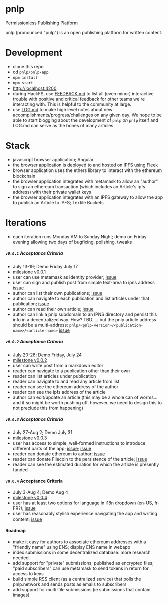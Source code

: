 # pnlp

Permissionless Publishing Platform

pnlp (pronounced "pulp") is an open publishing platform for written content.

# Development

- clone this repo
- cd `pnlp/pnlp-app`
- `npm install`
- `npm start`
- [http://localhost:4200](http://localhost:4200)
- during HackFS, use [FEEDBACK.md](https://github.com/pnlp-network/pnlp/blob/master/FEEDBACK.md) to list all (even minor) interactive trouble with positive and critical feedback for other teams we're interacting with. This is helpful to the community at large.
- use [LOG.md](https://github.com/pnlp-network/pnlp/blob/master/LOG.md) to make high level notes about new accomplishments/progress/challenges on any given day. We hope to be able to start blogging about the development of `pnlp` _on_ `pnlp` itself and LOG.md can serve as the bones of many articles.

# Stack

- javascript browser application; Angular
- the browser application is deployed to and hosted on IPFS using Fleek
- browser application uses the ethers library to interact with the ethereum blockchain
- the browser application integrates with metamask to allow an "author" to sign an ethereum transaction (which includes an Article's ipfs address) with their private wallet keys
- the browser application integrates with an IPFS gateway to allow the app to publish an Article to IPFS; Textile Buckets

# Iterations

- each iteration runs Monday AM to Sunday Night; demo on Friday evening allowing two days of bugfixing, polishing, tweaks

##### `v0.0.1` Acceptance Criteria

- July 13-19; Demo Friday July 17
- [milestone v0.0.1](https://github.com/pnlp-network/pnlp/milestone/1)
- user can use metamask as identity provider; [issue](https://github.com/pnlp-network/pnlp/issues/10)
- user can sign and publish post from simple text-area to ipns address [issue](https://github.com/pnlp-network/pnlp/issues/11)
- author can list their own publications; [issue](https://github.com/pnlp-network/pnlp/issues/21)
- author can navigate to each publication and list articles under that publication; [issue](https://github.com/pnlp-network/pnlp/issues/22)
- author can read their own article; [issue](https://github.com/pnlp-network/pnlp/issues/23)
- author can link a pnlp subdomain to an IPNS directory and persist this info in a decentralized way. How? TBD..... but the pnlp article address should be a multi-address: `pnlp/<pnlp-version>/<publication-name>/<article-name>` [issue](https://github.com/pnlp-network/pnlp/issues/24)

##### `v0.0.2` Acceptance Criteria

- July 20-26; Demo Friday, July 24
- [milestone v0.0.2](https://github.com/pnlp-network/pnlp/milestone/2)
- user can write post from a markdown editor
- reader can navigate to a publication other than their own
- reader can list articles under publication
- reader can navigate to and read any article from list
- reader can see the ethereum address of the author
- reader can see the ipfs address of the article
- author can edit/update an article (this may be a whole can of worms... and if so might be worth pushing off. however, we need to design this to not preclude this from happening)

##### `v0.0.3` Acceptance Criteria

- July 27-Aug 2; Demo July 31
- [milestone v0.0.3](https://github.com/pnlp-network/pnlp/milestone/3)
- user has access to simple, well-formed instructions to introduce different parts of the app; [issue](https://github.com/pnlp-network/pnlp/issues/14); [issue](https://github.com/pnlp-network/pnlp/issues/new)
- reader can donate ethereum to author; [issue](https://github.com/pnlp-network/pnlp/issues/14)
- reader can donate Filecoin to the persistence of the article; [issue](https://github.com/pnlp-network/pnlp/issues/17)
- reader can see the estimated duration for which the article is presently funded

#### `v0.0.4` Acceptance Criteria

- July 3-Aug 4; Demo Aug 4
- [milestone v0.0.4](https://github.com/pnlp-network/pnlp/milestone/4)
- user has at least two options for language in i18n dropdown (en-US, fr-FR?); [issue](https://github.com/pnlp-network/pnlp/issues/15)
- user has reasonably stylish experience navigating the app and writing content; [issue](https://github.com/pnlp-network/pnlp/issues/16)

#### Roadmap

- make it easy for authors to associate ethereum addresses with a "friendly name" using ENS; display ENS name in webapp
- index submissions in some decentralized database. more research needed.
- add support for "private" submissions; published as encrypted files; "paid subscribers" can use metamask to send tokens in return for access to keys
- build simple RSS client (as a centralized service) that polls the pnlp.network and sends posts as emails to subscribers
- add support for multi-file submissions (ie submissions that contain images)
